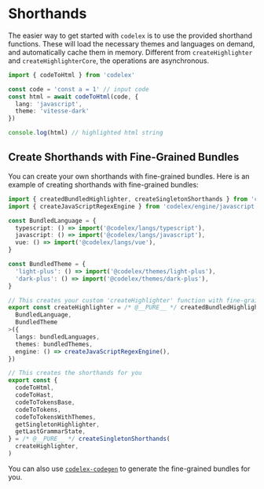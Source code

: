 # Shorthands

The easier way to get started with `codelex` is to use the provided shorthand functions. These will load the necessary themes and languages on demand, and automatically cache them in memory. Different from `createHighlighter` and `createHighlighterCore`, the operations are asynchronous.

```ts twoslash
import { codeToHtml } from 'codelex'

const code = 'const a = 1' // input code
const html = await codeToHtml(code, {
  lang: 'javascript',
  theme: 'vitesse-dark'
})

console.log(html) // highlighted html string
```

## Create Shorthands with Fine-Grained Bundles

You can create your own shorthands with fine-grained bundles. Here is an example of creating shorthands with fine-grained bundles:

```ts
import { createdBundledHighlighter, createSingletonShorthands } from 'codelex/core'
import { createJavaScriptRegexEngine } from 'codelex/engine/javascript'

const BundledLanguage = {
  typescript: () => import('@codelex/langs/typescript'),
  javascript: () => import('@codelex/langs/javascript'),
  vue: () => import('@codelex/langs/vue'),
}

const BundledTheme = {
  'light-plus': () => import('@codelex/themes/light-plus'),
  'dark-plus': () => import('@codelex/themes/dark-plus'),
}

// This creates your custom 'createHighlighter' function with fine-grained bundles
export const createHighlighter = /* @__PURE__ */ createdBundledHighlighter<
  BundledLanguage,
  BundledTheme
>({
  langs: bundledLanguages,
  themes: bundledThemes,
  engine: () => createJavaScriptRegexEngine(),
})

// This creates the shorthands for you
export const {
  codeToHtml,
  codeToHast,
  codeToTokensBase,
  codeToTokens,
  codeToTokensWithThemes,
  getSingletonHighlighter,
  getLastGrammarState,
} = /* @__PURE__ */ createSingletonShorthands(
  createHighlighter,
)
```

You can also use [`codelex-codegen`](/packages/codegen) to generate the fine-grained bundles for you.
